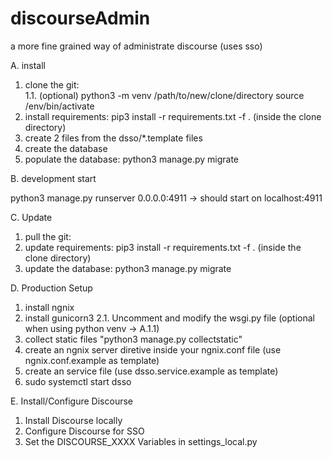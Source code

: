 # discourseAdmin
a more fine grained way of administrate discourse (uses sso)

A. install

1. clone the git:  
1.1. (optional)    python3 -m venv /path/to/new/clone/directory
                   source /env/bin/activate 
2. install requirements: pip3 install -r requirements.txt -f .  (inside the clone directory)
3. create 2 files from the dsso/*.template files
4. create the database
5. populate the database: python3 manage.py migrate

B. development start

python3 manage.py runserver 0.0.0.0:4911
-> should start on localhost:4911 


C. Update
1. pull the git:  
2. update requirements: pip3 install -r requirements.txt -f .  (inside the clone directory)
4. update the database: python3 manage.py migrate


D. Production Setup
1. install ngnix
2. install gunicorn3
2.1. Uncomment and modify the wsgi.py file (optional when using python venv -> A.1.1)
3. collect static files "python3 manage.py collectstatic"
4. create an ngnix server diretive inside your ngnix.conf file (use ngnix.conf.example as template)
5. create an service file (use dsso.service.example as template)
6. sudo systemctl start dsso


E. Install/Configure Discourse
1. Install Discourse locally
2. Configure Discourse for SSO
3. Set the DISCOURSE_XXXX Variables in settings_local.py

